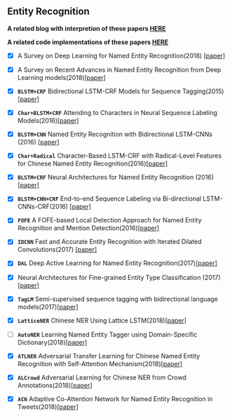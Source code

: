 ## Entity Recognition
**A related blog with interpretion of these papers [HERE](https://blog.csdn.net/Kaiyuan_sjtu/article/details/89143573)**  

**A related code implementations of these papers [HERE](https://github.com/KaiyuanGao/name_entity_recognition)**

- [x] A Survey on Deep Learning for Named Entity Recognition(2018) [[paper]](https://arxiv.org/abs/1812.09449)

- [x] A Survey on Recent Advances in Named Entity Recognition from Deep Learning models(2018)[[paper]](https://www.aclweb.org/anthology/C18-1182)
- [x] **`BLSTM+CRF`** Bidirectional LSTM-CRF Models for Sequence Tagging(2015) [[paper]](https://arxiv.org/abs/1508.01991)
- [x] **`Char+BLSTM+CRF`** Attending to Characters in Neural Sequence Labeling Models(2016)[[paper]](https://aclweb.org/anthology/C16-1030)
- [x] **`BLSTM+CNN`** Named Entity Recognition with Bidirectional LSTM-CNNs (2016) [[paper]](https://www.aclweb.org/anthology/Q16-1026)
- [x] **`Char+Radical`** Character-Based LSTM-CRF with Radical-Level Features for Chinese Named Entity Recognition(2016)[[paper]](http://www.nlpr.ia.ac.cn/cip/ZongPublications/2016/13%E8%91%A3%E4%BC%A0%E6%B5%B7Character-Based%20LSTM-CRF%20with%20Radical-Level%20Features%20for%20Chinese%20Named%20Entity%20Recognition.pdf)
- [x] **`BLSTM+CRF`** Neural Architectures for Named Entity Recognition (2016) [[paper]](https://arxiv.org/abs/1603.01360)
- [x] **`BLSTM+CNN+CRF`** End-to-end Sequence Labeling via Bi-directional LSTM-CNNs-CRF(2016) [[paper]](https://www.aclweb.org/anthology/P16-1101)
- [x] **`FOFE`** A FOFE-based Local Detection Approach for Named Entity Recognition and Mention Detection(2016)[[paper]](https://arxiv.org/abs/1611.00801)
- [x] **`IDCNN`** Fast and Accurate Entity Recognition with Iterated Dilated Convolutions(2017) [[paper]](https://www.aclweb.org/anthology/D17-1283)
- [x] **`DAL`** Deep Active Learning for Named Entity Recognition(2017)[[paper]](https://arxiv.org/pdf/1707.05928.pdf)
- [x] Neural Architectures for Fine-grained Entity Type Classification (2017)[[paper]](https://www.aclweb.org/anthology/E17-1119)
- [x] **`TagLM`** Semi-supervised sequence tagging with bidirectional language models(2017)[[paper]](http://ai2-website.s3.amazonaws.com/publications/semi-supervised-sequence.pdf)
- [x] **`LatticeNER`** Chinese NER Using Lattice LSTM(2018)[[paper]](https://arxiv.org/abs/1805.02023)
- [ ] **`AutoNER`** Learning Named Entity Tagger using Domain-Specific Dictionary(2018)[[paper]](https://arxiv.org/pdf/1809.03599.pdf)
- [x] **`ATLNER`** Adversarial Transfer Learning for Chinese Named Entity Recognition
with Self-Attention Mechanism(2018)[[paper]](https://www.aclweb.org/anthology/D18-1017)
- [x] **`ALCrowd`** Adversarial Learning for Chinese NER from Crowd Annotations(2018)[[paper]](https://arxiv.org/pdf/1801.05147.pdf)
- [x] **`ACN`** Adaptive Co-Attention Network for Named Entity Recognition in Tweets(2018)[[paper]](https://pdfs.semanticscholar.org/5ca1/c595708d22d92b3f913be391575560bdab2c.pdf) 